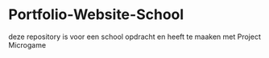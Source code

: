 # Portfolio-Website-School
deze repository is voor een school opdracht en heeft te maaken met Project Microgame
